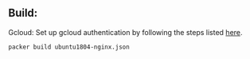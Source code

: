 ## Build:
Gcloud: Set up gcloud authentication by following the steps listed [here](https://packer.io/docs/builders/googlecompute.html#authentication).
```
packer build ubuntu1804-nginx.json
```

